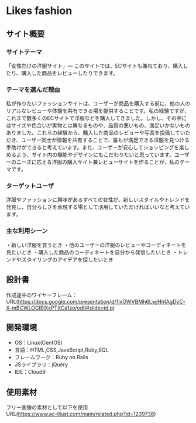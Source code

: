 # Likes fashion

## サイト概要
### サイトテーマ
「女性向けの洋服サイト」―  このサイトでは、ECサイトも兼ねており、購入したり、購入した商品をレビューしたりできます。

### テーマを選んだ理由
私が作りたいファッションサイトは、ユーザーが商品を購入する前に、他の人のリアルなレビューや体験を共有できる場を提供することです。私の経験ですが、これまで数多くのECサイトで洋服などを購入してきました。しかし、その中にはサイズや色合いが実物とは異なるものや、品質の悪いもの、満足いかないものありました。これらの経験から、購入した商品のレビューや写真を投稿していただき、ユーザー同士が情報を共有することで、誰もが満足できる洋服を見つける手助けができると考えています。また、ユーザーが安心してショッピングを楽しめるよう、サイト内の機能やデザインにもこだわりたいと思っています。ユーザーのニーズに応える洋服の購入サイト兼レビューサイトを作ることが、私のテーマです。

### ターゲットユーザ
洋服やファッションに興味があるすべての女性が、新しいスタイルやトレンドを発見し、自分らしさを表現する場として活用していただければいいなと考えています。

### 主な利用シーン
・新しい洋服を買うとき
・他のユーザーの洋服のレビューやコーディネートを見たいとき
・購入した商品のコーディネートを自分から発信したいとき
・トレンドやスタイリングのアイデアを探したいとき

## 設計書
作成途中のワイヤーフレーム：URL(https://docs.google.com/presentation/d/1IxOWVBMh6LwjHhfAgDvC-X-mBCWLOGIElXxPTXCa1zo/edit#slide=id.p)


## 開発環境
- OS：Linux(CentOS)
- 言語：HTML,CSS,JavaScript,Ruby,SQL
- フレームワーク：Ruby on Rails
- JSライブラリ：jQuery
- IDE：Cloud9

## 使用素材
フリー画像の素材として以下を使用<br>
URL(https://www.ac-illust.com/main/related.php?id=1239738)


